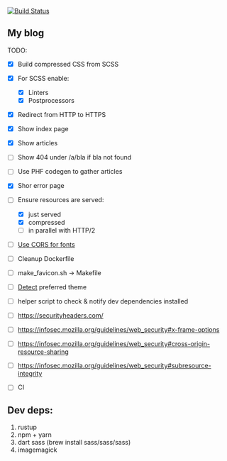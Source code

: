 [![Build Status](https://travis-ci.org/vstepchik/mold-web.svg?branch=master)](https://travis-ci.org/vstepchik/mold-web)
## My blog

TODO:
* [x] Build compressed CSS from SCSS
* [x] For SCSS enable:
  * [x] Linters
  * [x] Postprocessors
* [x] Redirect from HTTP to HTTPS
* [x] Show index page
* [x] Show articles
* [ ] Show 404 under /a/bla if bla not found
* [ ] Use PHF codegen to gather articles
* [x] Shor error page
* [ ] Ensure resources are served:
  * [x] just served
  * [x] compressed
  * [ ] in parallel with HTTP/2
* [ ] [Use CORS for fonts](https://caniuse.com/?search=fontface)
* [ ] Cleanup Dockerfile
* [ ] make_favicon.sh -> Makefile
* [ ] [Detect](https://stackoverflow.com/questions/56393880/how-do-i-detect-dark-mode-using-javascript) preferred theme
* [ ] helper script to check & notify dev dependencies installed
* [ ] https://securityheaders.com/
* [ ] https://infosec.mozilla.org/guidelines/web_security#x-frame-options
* [ ] https://infosec.mozilla.org/guidelines/web_security#cross-origin-resource-sharing
* [ ] https://infosec.mozilla.org/guidelines/web_security#subresource-integrity
* [ ] CI


## Dev deps:

1. rustup
2. npm + yarn
3. dart sass (brew install sass/sass/sass)
4. imagemagick
